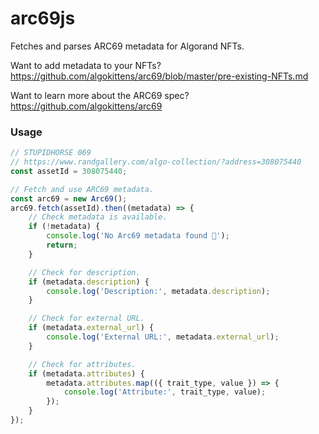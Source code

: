 # arc69js

Fetches and parses ARC69 metadata for Algorand NFTs.

Want to add metadata to your NFTs? https://github.com/algokittens/arc69/blob/master/pre-existing-NFTs.md

Want to learn more about the ARC69 spec? https://github.com/algokittens/arc69

### Usage

```js
// STUPIDHORSE 069
// https://www.randgallery.com/algo-collection/?address=308075440
const assetId = 308075440; 

// Fetch and use ARC69 metadata.
const arc69 = new Arc69();
arc69.fetch(assetId).then((metadata) => {
    // Check metadata is available.
    if (!metadata) {
        console.log('No Arc69 metadata found 🥱');
        return;
    }

    // Check for description.
    if (metadata.description) {
        console.log('Description:', metadata.description);
    }

    // Check for external URL.
    if (metadata.external_url) {
        console.log('External URL:', metadata.external_url);
    }

    // Check for attributes.
    if (metadata.attributes) {
        metadata.attributes.map(({ trait_type, value }) => {
            console.log('Attribute:', trait_type, value);
        });
    }
});
```
